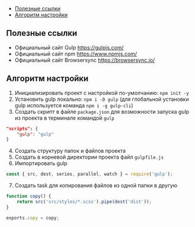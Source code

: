 - [Полезные ссылки](#полезные-ссылки)
- [Алгоритм настройки](#алгоритм-настройки)

## Полезные ссылки
* Официальный сайт Gulp https://gulpjs.com/ 
* Официальный сайт npm https://www.npmjs.com/ 
* Официальный сайт Browsersync https://browsersync.io/ 

## Алгоритм настройки
1. Инициализировать проект с настройкой по-умолчанию: `npm init -y`
2. Установить gulp локально: `npm i -D gulp`
   (для глобальной установки gulp используется команда `npm i -g gulp-cli`)
3. Создать скрипт в файле `package.json` для возможности запуска gulp из проекта в терминале командой `gulp`   
```json
"scripts": {
    "gulp": "gulp"
}
```
4. Создать структуру папок и файлов проекта
5. Создать в корневой директории проекта файл `gulpfile.js` 
6. Импортировать gulp 
```javascript
const { src, dest, series, parallel, watch } = require('gulp');
```
7. Создать task для копирования файлов из одной папки в другую
```javascript
function copy() {
    return src('src/styles/*.scss').pipe(dest('dist'));
}

exports.copy = copy;
```